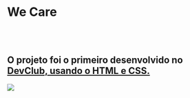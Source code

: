 <h1>We Care</h1>
<br>
<br>
<h2>O projeto foi o primeiro desenvolvido no <a href="https://rodolfomori.com.br/devclub">DevClub, usando o HTML e CSS.</a></h2>

<img src="https://igorcarbonin.github.io/Projeto-We-care/"/>
